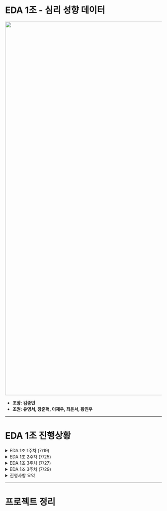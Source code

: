 # EDA 1조 - 심리 성향 데이터

<p align="center">
  <img width="1200" src="https://github.com/7dudtj/8th_EDA/blob/main/logo.jpg">  
</p>

* **조장: 김종민**
* **조원: 유영서, 장준혁, 이재우, 최윤서, 황진우**

---

# EDA 1조 진행상황

<details>
  <summary>
    EDA 1조 1주차 (7/19)
  </summary>
  <div>

    7/19 (화) 회의
    - 저번주 결과물 공유 및 피드백
    - 심리성향 데이터를 활용해 분석할 주제 정하기 (인간의 직관과 심리를 분석해보자)
    - 후에 각자 분석을 맡을 영역 정하기
    - 후에 정할 것: 다음 미팅 날짜

  </div>
</details>

<details>
  <summary>
    EDA 1조 2주차 (7/25)
  </summary>
  <div>
    
    7/25 (월) 회의  
    
    < 이번주 분석 결과 >
    - 영서 : 인종, 종교별로 결혼 유무, 자녀 수 등이 차이가 있는지 분석해 봄 -> 큰 차이가 없음
    - 준혁 : 교육수준에 따른 차이를 분석해 봄 -> 교육수준과 가장 연관이 있는 것은 혼인 유무
    - 재우 : 성별에 따른 우리의 편견 vs 응답 결과의 차이 분석
    - 윤서 : 연령대별 질문에 응답한 시간, 응답 결과의 분포에 대해 분석
    - 진우 : 지역에 따른 마키아벨리즘 테스트 스코어 차이가 있는지 분석

    < 크롤링 결과 >
    - 각 연령별, 종교별로 심리 성향이 드러나는 뉴스기사나 이미지 등을 크롤링 함
    - 우리의 목적에 맞도록 intro에서 크롤링을 활용하기로 결정
    - 20대, 30대 등 대표적인 단어를 썼을 때 확인할 수 있는 단어들을 word cloud로 만들어서 활용해보자

    < 인사이트 >
    - 분석을 진행하면서 연령, 성별에 따른 차이를 확인하는 것이 가장 결과가 잘 도출될 것 같다는 의견
    - 우리의 직관 (ex 고학력이면 허구의 단어를 아는 경우가 많을 것)과 다른 응답 결과가 꽤 있음.
    - 특정 칼럼에 이상치가 있을 수도 있으므로 주의해야 함

    < 보완할 점 >
    - 데이터를 분석하면서 방향성을 잃는 듯한 생각이 들었다 -> 목적성이 부족하지 않나
    - 우리가 20대이고, 나이에 따라서 심리성향에 대답한 결과나 성격이 어떻게 다른지를 분석해보면 재미있을 것 같다.

    < 향후 계획 >
    - 7/27 (수) 22:00 나이별 분석 결과 공유, 7/29 (금) 23:00 시각화 결과 공유, 7/31 (일) 23:00 결과 수합 및 마지막 보완 예정
    
  </div>
</details>

<details>
  <summary>
    EDA 1조 3주차 (7/27)
  </summary>
  <div>
    
    ## 논의 과정
    - 각자 분석 결과 공유 -> 보완할 점 및 추가 분석의견 공유 -> 금요일 계획 수립

    ## 7/27 분석 결과 및 담당 파트
    - 영서 : Qh, Qj, tp05, tp06 열의 연령대 별 응답 차이 분석 -> tp05 제외 나머지는 연령대 별 추세가 있음
    - 준혁 : Qq, Qr, Qs, tp09, tp10 열의 연령대 별 응답 및 응답시간 차이 분석 -> 대부분의 column이 나이가 증가할수록 답하는 경향성이 달라짐
    - 재우 : Qe, Qf, tp03, tp04 열의 연령대 별 응답 및 응답시간 차이 분석 -> 연령대에 따라서 증가하거나 감소하는 경향이 있음
    - 윤서 : Qb, Qc, tp01, tp02 열의 응답 및 응답시간 차이 분석 -> 연령대에 따라서 증가하거나 감소하는 경향 있음
    - 진우 : Qk, Qm, Qo, tp07, tp08 열의 연령대 별 응답 및 마키아벨리스코어 차이 분석 -> 연령대에 따라서 증가하거나 감소하는 경향 있음

    ## 인사이트
    - 대부분의 칼럼들이 나이가 증가하면서 답변 또한 증가하거나, 나이가 증가하면서 답변 또한 감소하는 경향을 띔
    - 이 경향성을 설명하기 위해서 추가적인 분석 필요함
    - 환경적 요인이라고 할 수 있는 교육수준, 형제자매 수, 결혼 유무 등에 따라서 발생하는 차이가 있는지 파악해 보자
    - 차이가 있다면 나이가 들어감에 따라 환경적 요인들이 작용해서 전체적으로 답변하는 성향이 변화하는 것이라고 볼 수 있을 것
    
  </div>
</details>
      
<details>
  <summary>
    EDA 1조 3주차 (7/29)
  </summary>
  <div>
    
    ## 논의 과정
    - 분석 결과 공유 -> ppt 테마 결정 -> ppt 제작에 사용할 분석 내용 선별 -> 역할 분담

    ## 7/29 분석 결과 및 담당 파트
    - 영서 : 위에 서술한 칼럼이 연령대 별로 혼인유무, 가족 구성원 수, 최종 학력, 거주지역이 어떻게 다른지 분석 -> 연령대를 제외하고 분석이 필요
    - 준혁 : tp09, tp10에 영향을 끼치는 환경적 요인 (혼인, 가족 구성원, 학력, 거주지역 등) 분석
    - 재우 : tp03, tp04에 영향을 끼치는 환경적 요인 (혼인, 가족 구성원, 학력, 거주지역 등) 분석
    - 윤서 : tp01, tp02에 영향을 끼치는 환경적 요인 (혼인, 가족 구성원, 학력, 거주지역 등) 분석
    - 진우 : tp07, tp08, 마키아벨리즘 스코어에 영향을 끼치는 환경적 요인 (혼인, 가족 구성원, 학력, 거주지역 등) 분석

    ## 인사이트
    - 혼인, 가족구성원, 학력, 거주지역이 응답한 0~7의 답변마다 차이가 꽤 두드러짐

    ## 역할 분담
    - 발표: 황진우
    - ppt제작: 김종민, 이재우, 최윤서
    - git 업로드 자료 정리: 장준혁, 유영서(보조)
    - 질문 답변: 유영서
    
  </div>
</details>  
      
<details>
  <summary>
    진행사항 요약
  </summary>
  <div>
    
    - 1주차 : 각자 관심이 가는 열을 선택해서 자율적으로 pivot table을 활용한 분석
    - 2주차 : 각자 분석할 변수를 정해서 겹치지 않게 분석 -> 
              분석하고자 하는 분석 목표 제시 필요성 느낌 -> 
              나이대 별 심리 성향이 어떻게 변화하는지 알아보고자 함
    - 3주차 : 심리성향 문항의 답변의 연령대별 차이 유무에 대해 분석 -> 
              모두 비슷한 경향을 보임 (나이대 별 차이가 크게 두드러진다고 볼 수 없음, 나이대로만 나눈 분석이 임팩트가 크지 않음) -> 
              새로운 분석 방향 제시 (인간의 성질이 변화하는데 영향을 끼치는 환경적 요인들 찾기) -> 
              혼인, 가족구성원, 학력, 거주지역에 따른 성격 응답 유형 분석 -> 
              성격이 변화하는 것에 환경적 요인이 생각보다 큰 영향을 끼친다고 결론 (성격은 후천적으로 변화할 여지가 큼) -> 
              ppt 제작
    
  </div>
</details>
      
---

# 프로젝트 정리

